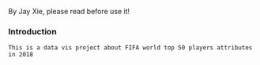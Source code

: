 By Jay Xie, please read before use it!

### Introduction

```
This is a data vis project about FIFA world top 50 players attributes in 2018
```

